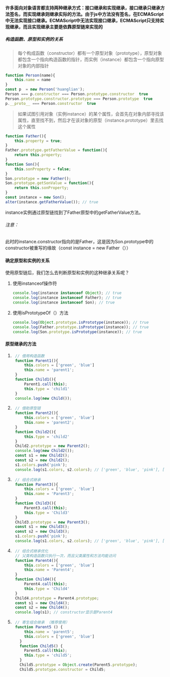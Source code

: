 #### 许多面向对象语言都支持两种继承方式：接口继承和实现继承，接口继承只继承方法签名，而实现继承则继承实际的方法。由于js中方法没有签名，在ECMAScript中无法实现接口继承。ECMAScript中无法实现接口继承，ECMAScript只支持实现继承，而且实现继承主要是依靠原型链来实现的

##### 构造函数、原型和实例的关系

>每个构成函数（constructor）都有一个原型对象（prototype），原型对象都包含一个指向构造函数的指针，而实例（instance）都包含一个指向原型对象的内部指针

```javascript
function Person(name){
    this.name = name
}
const p  = new Person('huanglian');
Person === p.constructor === Person.prototype.constructor  true
Person.prototype.constructor.prototype === Person.prototype  true
p.__proto__ === Person.constructor  true
```

>如果试图引用对象（实例instance）的某个属性，会首先在对象内部寻找该属性，直至找不到，然后才在该对象的原型（instance.prototype）里去找这个属性

```javascript
function Father(){
    this.property = true;
}
Father.prototype.getFatherValue = function(){
    return this.property;
}
function Son(){
    this.sonProperty = false;
}
Son.prototype = new Father();
Son.prototype.getSonValue = function(){
    return this.sonProperty;
}
const instance = new Son();
alter(instance.getFatherValue()); // true
```

instance实例通过原型链找到了Father原型中的getFatherValue方法。

###### 注意：

此时的instance.constructor指向的是Father，这是因为Son.prototype中的constructor被重写的缘故（const instance = new Father（））

#### 确定原型和实例的关系

使用原型链后，我们怎么去判断原型和实例的这种继承关系呢？

1. 使用instanceof操作符

    ```javascript
    console.log(instance instanceof Object); // true
    console.log(instance instanceof Father); // true
    console.log(instance instanceof Son); // true
    ```

2. 使用isPrototypeOf（）方法

    ```javascript
    console.log(Object.prototype.isPrototype(instance)); // true
    console.log(Father.prototype.isPrototype(instance)); // true
    console.log(Son.prototype.isPrototype(instance)); // true
    ```

#### 原型继承的方法

1. ```javascript
    // 借用构造函数
    function Parent1(){
        this.colors = ['green', 'blue']
        this.name = 'parent1';
    }
    function Child1(){
        Parent1.call(this);
        this.type = 'child1'
    }
    console.log(new Child());
    ```

2. ```javascript
    // 借助原型链
    function Parent2(){
        this.colors = ['green', 'blue']
        this.name = 'parent2';
    }
    function Child2(){
        this.type = 'child2'
    }
    Child2.prototype = new Parent2();
    console.log(new Child2());
    const s1 = new Child2();
    const s2 = new Child2();
    s1.colors.push('pink');
    console.log(s1.colors, s2.colors); // ['green', 'blue', 'pink'], ['green', 'blue', 'pink']
    ```

3. ```javascript
    // 组合式继承
    function Parent3(){
        this.colors = ['green', 'blue']
        this.name = 'Parent3';
    }
    function Child3(){
        Parent3.call(this);
        this.type = 'Child3'
    }
    Child3.prototype = new Parent3();
    const s1 = new Child3();
    const s2 = new Child3();
    s1.colors.push('pink');
    console.log(s1.colors, s2.colors); // ['green', 'blue', 'pink'], ['green', 'blue']
    ```

4. ```javascript
    // 组合式继承优化
    // 父类构造函数只执行一次，而且父类属性和方法均能访问
    function Parent4(){
        this.colors = ['green', 'blue']
        this.name = 'Parent4';
    }
    function Child4(){
        Parent4.call(this);
        this.type = 'Child4'
    }
    Child4.prototype = Parent4.prototype;
    const s1 = new Child4();
    const s2 = new Child4();
    console.log(s1); // constructor显示是Parent4
    ```

5. ```javascript
    // 寄生组合继承 （推荐使用）
    function Parent5 () {
        this.name = 'parent5';
        this.colors = ['green', 'blue']
      }
      function Child5() {
        Parent5.call(this);
        this.type = 'child5';
      }
      Child5.prototype = Object.create(Parent5.prototype);
      Child5.prototype.constructor = Child5;
    ```

